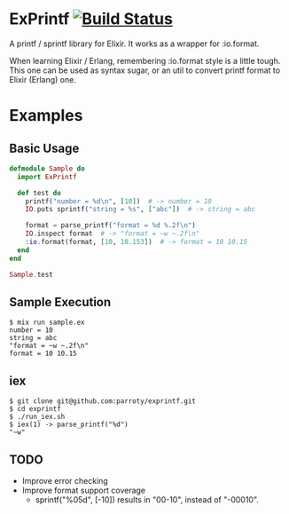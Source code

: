 ExPrintf [![Build Status](https://secure.travis-ci.org/parroty/exprintf.png?branch=master "Build Status")](http://travis-ci.org/parroty/exprintf)
============
A printf / sprintf library for Elixir. It works as a wrapper for :io.format.

When learning Elixir / Erlang, remembering :io.format style is a little tough. This one can be used as syntax sugar, or an util to convert printf format to Elixir (Erlang) one.

# Examples

## Basic Usage

```elixir
defmodule Sample do
  import ExPrintf

  def test do
    printf("number = %d\n", [10])  # -> number = 10
    IO.puts sprintf("string = %s", ["abc"])  # -> string = abc

    format = parse_printf("format = %d %.2f\n")
    IO.inspect format  # -> "format = ~w ~.2f\n"
    :io.format(format, [10, 10.153])  # -> format = 10 10.15
  end
end

Sample.test
```

## Sample Execution

```
$ mix run sample.ex
number = 10
string = abc
"format = ~w ~.2f\n"
format = 10 10.15
```

## iex

```
$ git clone git@github.com:parroty/exprintf.git
$ cd exprintf
$ ./run_iex.sh
$ iex(1) -> parse_printf("%d")
"~w"
```

## TODO
- Improve error checking
- Improve format support coverage
  - sprintf("%05d", [-10]) results in "00-10", instead of "-00010".
